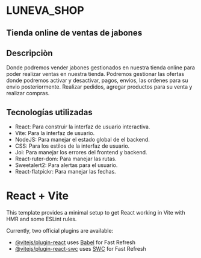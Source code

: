 # LUNEVA_SHOP

## Tienda online de ventas de jabones

## Descripciòn

Donde podremos vender jabones gestionados en nuestra tienda online para poder realizar ventas en nuestra tienda.
Podremos gestionar las ofertas donde podremos activar y desactivar, pagos, envios, las ordenes para su envio posteriormente.
Realizar pedidos, agregar productos para su venta y realizar compras.

## Tecnologías utilizadas

- React: Para construir la interfaz de usuario interactiva.
- Vite: Para la interfaz de usuario.
- NodeJS: Para manejar el estado global de el backend.
- CSS: Para los estilos de la interfaz de usuario.
- Joi: Para manejar los errores del frontend y backend.
- React-ruter-dom: Para manejar las rutas.
- Sweetalert2: Para alertas para el usuario.
- React-flatpickr: Para manejar las fechas.

# React + Vite

This template provides a minimal setup to get React working in Vite with HMR and some ESLint rules.

Currently, two official plugins are available:

- [@vitejs/plugin-react](https://github.com/vitejs/vite-plugin-react/blob/main/packages/plugin-react/README.md) uses [Babel](https://babeljs.io/) for Fast Refresh
- [@vitejs/plugin-react-swc](https://github.com/vitejs/vite-plugin-react-swc) uses [SWC](https://swc.rs/) for Fast Refresh
